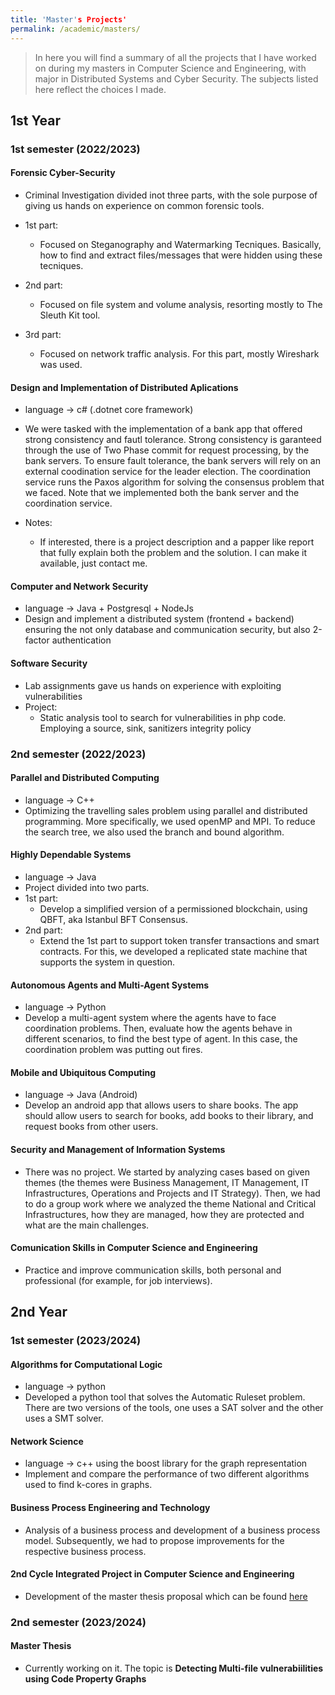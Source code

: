 ```yaml
---
title: 'Master's Projects'
permalink: /academic/masters/
---
```


> In here you will find a summary of all the projects that I have worked on during my masters in Computer Science and Engineering, with major in Distributed Systems and Cyber Security. The subjects listed here reflect the choices I made.

## 1st Year

### 1st semester (2022/2023)

#### Forensic Cyber-Security

- Criminal Investigation divided inot three parts, with the sole purpose of giving us hands on experience on common forensic tools.
- 1st part:  
  
  - Focused on Steganography and Watermarking Tecniques. Basically, how to find and extract files/messages that were hidden using these tecniques.

- 2nd part:

  - Focused on file system and volume analysis, resorting mostly to The Sleuth Kit tool.

- 3rd part:

  - Focused on network traffic analysis. For this part, mostly Wireshark was used.

#### Design and Implementation of Distributed Aplications

- language -> c# (.dotnet core framework)
- We were tasked with the implementation of a bank app that offered strong consistency and fautl tolerance. Strong consistency is garanteed through the use of Two Phase commit for request processing, by the bank servers. To ensure fault tolerance, the bank servers will rely on an external coodination service for the leader election. The coordination service runs the Paxos algorithm for solving the consensus problem that we faced. Note that we implemented both the bank server and the coordination service.

- Notes:
  - If interested, there is a project description and a papper like report that fully explain both the problem and the solution. I can make it available, just contact me.

#### Computer and Network Security

- language -> Java + Postgresql + NodeJs
- Design and implement a distributed system (frontend + backend) ensuring the not only database and communication security, but also 2-factor authentication

#### Software Security

- Lab assignments gave us hands on experience with exploiting vulnerabilities
- Project:
  - Static analysis tool to search for vulnerabilities in php code. Employing a source, sink, sanitizers integrity policy
  
### 2nd semester (2022/2023)

#### Parallel and Distributed Computing

- language -> C++
- Optimizing the travelling sales problem using parallel and distributed programming. More specifically, we used openMP and MPI. To reduce the search tree, we also used the branch and bound algorithm.
  
#### Highly Dependable Systems

- language -> Java
- Project divided into two parts.
- 1st part:
  - Develop a simplified version of a permissioned blockchain, using QBFT, aka Istanbul BFT Consensus.
- 2nd part:
  - Extend the 1st part to support token transfer transactions and smart contracts. For this, we developed a replicated state machine that supports the system in question.

#### Autonomous Agents and Multi-Agent Systems

- language -> Python
- Develop a multi-agent system where the agents have to face coordination problems. Then, evaluate how the agents behave in different scenarios, to find the best type of agent. In this case, the coordination problem was putting out fires.

#### Mobile and Ubiquitous Computing

- language -> Java (Android)
- Develop an android app that allows users to share books. The app should allow users to search for books, add books to their library, and request books from other users.

#### Security and Management of Information Systems

- There was no project. We started by analyzing cases based on given themes (the themes were Business Management, IT Management, IT Infrastructures, Operations and Projects and IT Strategy). Then, we had to do a group work where we analyzed the theme National and Critical Infrastructures, how they are managed, how they are protected and what are the main challenges.

#### Comunication Skills in Computer Science and Engineering

- Practice and improve communication skills, both personal and professional (for example, for job interviews).

## 2nd Year

### 1st semester (2023/2024)

#### Algorithms for Computational Logic

- language -> python
- Developed a python tool that solves the Automatic Ruleset problem. There are two versions of the tools, one uses a SAT solver and the other uses a SMT solver.

#### Network Science

- language -> c++ using the boost library for the graph representation
- Implement and compare the performance of two different algorithms used to find k-cores in graphs.

#### Business Process Engineering and Technology

- Analysis of a business process and development of a business process model. Subsequently, we had to propose improvements for the respective business process.
  
#### 2nd Cycle Integrated Project in Computer Science and Engineering

- Development of the master thesis proposal which can be found [here](./publications/Detecting_Multi_file_Vulnerabilities_Using_Code_Property_Graphs.pdf)

### 2nd semester (2023/2024)

#### Master Thesis

- Currently working on it. The topic is **Detecting Multi-file vulnerabiilities using Code Property Graphs**
